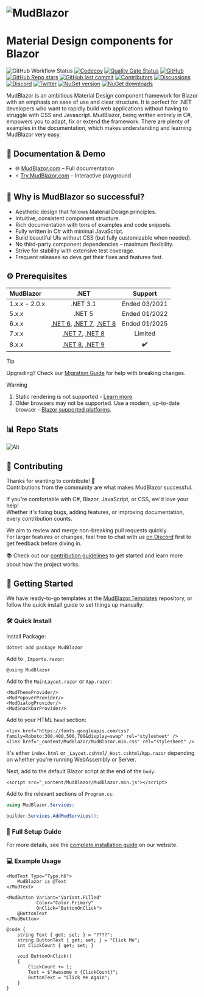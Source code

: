 ﻿<h1>
  <picture>
    <source media="(prefers-color-scheme: dark)" srcset="content/MudBlazor-GitHub-NoBg-Dark.png">
    <source media="(prefers-color-scheme: light)" srcset="content/MudBlazor-GitHub-NoBg.png">
    <img alt="MudBlazor" src="content/MudBlazor-GitHub-NoBg.png">
  </picture>
</h1>

# Material Design components for Blazor
![GitHub Workflow Status](https://img.shields.io/github/actions/workflow/status/mudblazor/mudblazor/build-test-mudblazor.yml?branch=dev&logo=github&style=flat-square)
[![Codecov](https://img.shields.io/codecov/c/github/MudBlazor/MudBlazor)](https://app.codecov.io/github/MudBlazor/MudBlazor)
[![Quality Gate Status](https://sonarcloud.io/api/project_badges/measure?project=MudBlazor_MudBlazor&metric=alert_status)](https://sonarcloud.io/summary/overall?id=MudBlazor_MudBlazor)
[![GitHub](https://img.shields.io/github/license/mudblazor/mudblazor?color=594ae2&logo=github&style=flat-square)](https://github.com/mudblazor/MudBlazor/blob/master/LICENSE)
[![GitHub Repo stars](https://img.shields.io/github/stars/mudblazor/mudblazor?color=594ae2&style=flat-square&logo=github)](https://github.com/mudblazor/MudBlazor/stargazers)
[![GitHub last commit](https://img.shields.io/github/last-commit/mudblazor/mudblazor?color=594ae2&style=flat-square&logo=github)](https://github.com/mudblazor/mudblazor)
[![Contributors](https://img.shields.io/github/contributors/mudblazor/mudblazor?color=594ae2&style=flat-square&logo=github)](https://github.com/mudblazor/mudblazor/graphs/contributors)
[![Discussions](https://img.shields.io/github/discussions/mudblazor/mudblazor?color=594ae2&logo=github&style=flat-square)](https://github.com/mudblazor/mudblazor/discussions)
[![Discord](https://img.shields.io/discord/786656789310865418?color=%237289da&label=Discord&logo=discord&logoColor=%237289da&style=flat-square)](https://discord.gg/mudblazor)
[![Twitter](https://img.shields.io/twitter/follow/MudBlazor?color=1DA1F2&label=Twitter&logo=Twitter&style=flat-square)](https://twitter.com/MudBlazor)
[![NuGet version](https://img.shields.io/nuget/v/MudBlazor?color=ff4081&label=nuget%20version&logo=nuget&style=flat-square)](https://www.nuget.org/packages/MudBlazor/)
[![NuGet downloads](https://img.shields.io/nuget/dt/MudBlazor?color=ff4081&label=nuget%20downloads&logo=nuget&style=flat-square)](https://www.nuget.org/packages/MudBlazor/)

MudBlazor is an ambitious Material Design component framework for Blazor with an emphasis on ease of use and clear structure. It is perfect for .NET developers who want to rapidly build web applications without having to struggle with CSS and Javascript. MudBlazor, being written entirely in C#, empowers you to adapt, fix or extend the framework. There are plenty of examples in the documentation, which makes understanding and learning MudBlazor very easy.

## 📘 Documentation & Demo
- 🌐 [MudBlazor.com](https://mudblazor.com) – Full documentation
- ⚡ [Try.MudBlazor.com](https://try.mudblazor.com/) – Interactive playground

## 💎 Why is MudBlazor so successful?
- Aesthetic design that follows Material Design principles.
- Intuitive, consistent component structure.
- Rich documentation with tons of examples and code snippets.
- Fully written in C# with minimal JavaScript.
- Build beautiful UIs without CSS (but fully customizable when needed).
- No third-party component dependencies – maximum flexibility.
- Strive for stability with extensive test coverage.
- Frequent releases so devs get their fixes and features fast.

## ⚙️ Prerequisites
| MudBlazor | .NET | Support |
| :--- | :---: | :---: |
| 1.x.x - 2.0.x | .NET 3.1 | Ended 03/2021 |
| 5.x.x | .NET 5 | Ended 01/2022 |
| 6.x.x | [.NET 6](https://dotnet.microsoft.com/download/dotnet/6.0), [.NET 7](https://dotnet.microsoft.com/download/dotnet/7.0), [.NET 8](https://dotnet.microsoft.com/download/dotnet/8.0) | Ended 01/2025 |
| 7.x.x | [.NET 7](https://dotnet.microsoft.com/download/dotnet/7.0), [.NET 8](https://dotnet.microsoft.com/download/dotnet/8.0) | Limited |
| 8.x.x | [.NET 8](https://dotnet.microsoft.com/download/dotnet/8.0), [.NET 9](https://dotnet.microsoft.com/download/dotnet/9.0) | :heavy_check_mark: |

> [!TIP]
> Upgrading? Check our [Migration Guide](https://github.com/MudBlazor/MudBlazor/blob/dev/MIGRATION.md) for help with breaking changes.  

> [!WARNING]
> 1. Static rendering is not supported - [Learn more](https://learn.microsoft.com/aspnet/core/blazor/components/render-modes).
> 2. Older browsers may not be supported. Use a modern, up-to-date browser - [Blazor supported platforms](https://learn.microsoft.com/aspnet/core/blazor/supported-platforms).

## 📊 Repo Stats
![Alt](https://repobeats.axiom.co/api/embed/db53a44092e88fc34a4c0f37db12773b6787ec7e.svg "Repobeats analytics image")

## 🤝 Contributing
Thanks for wanting to contribute! 👋  
Contributions from the community are what makes MudBlazor successful.

If you're comfortable with C#, Blazor, JavaScript, or CSS, we'd love your help!  
Whether it's fixing bugs, adding features, or improving documentation, every contribution counts.

We aim to review and merge non-breaking pull requests quickly.  
For larger features or changes, feel free to chat with us [on Discord](https://discord.gg/mudblazor) first to get feedback before diving in.

📚 Check out our [contribution guidelines](/CONTRIBUTING.md) to get started and learn more about how the project works.

## 🚀 Getting Started
We have ready-to-go templates at the [MudBlazor.Templates](https://github.com/mudblazor/Templates) repository, or follow the quick install guide to set things up manually:

### 🛠️ Quick Install
Install Package:
```
dotnet add package MudBlazor
```

Add to `_Imports.razor`:
```razor
@using MudBlazor
```

Add to the `MainLayout.razor` or `App.razor`:
```razor
<MudThemeProvider/>
<MudPopoverProvider/>
<MudDialogProvider/>
<MudSnackbarProvider/>
```

Add to your HTML `head` section:
```razor
<link href="https://fonts.googleapis.com/css?family=Roboto:300,400,500,700&display=swap" rel="stylesheet" />
<link href="_content/MudBlazor/MudBlazor.min.css" rel="stylesheet" />
```
It's either `index.html` or `_Layout.cshtml`/`_Host.cshtml`/`App.razor` depending on whether you're running WebAssembly or Server.
 
Next, add to the default Blazor script at the end of the `body`:
```razor
<script src="_content/MudBlazor/MudBlazor.min.js"></script>
```

Add to the relevant sections of `Program.cs`:
```c#
using MudBlazor.Services;
```
```c#
builder.Services.AddMudServices();
```

### 🔗 Full Setup Guide
For more details, see the [complete installation guide](https://mudblazor.com/getting-started/installation) on our website.

### 💻 Example Usage
```razor
<MudText Typo="Typo.h6">
    MudBlazor is @Text
</MudText>

<MudButton Variant="Variant.Filled" 
           Color="Color.Primary" 
           OnClick="ButtonOnClick">
    @ButtonText
</MudButton>

@code {
    string Text { get; set; } = "????";
    string ButtonText { get; set; } = "Click Me";
    int ClickCount { get; set; }

    void ButtonOnClick()
    {
        ClickCount += 1;
        Text = $"Awesome x {ClickCount}";
        ButtonText = "Click Me Again";
    }
}
```
